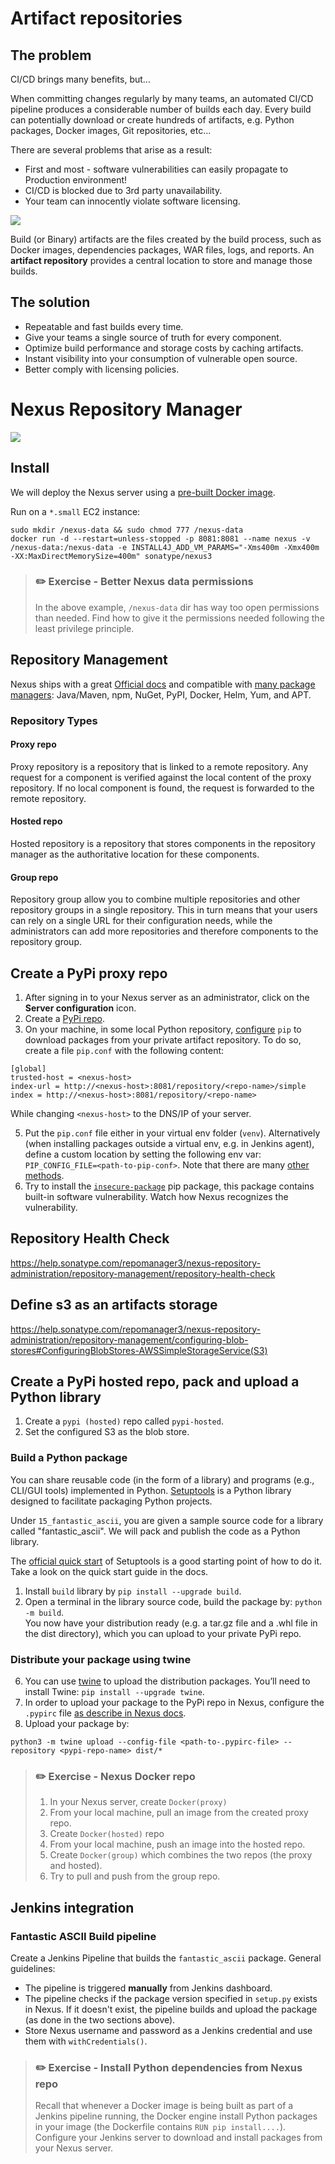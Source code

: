 # Artifact repositories 

## The problem

CI/CD brings many benefits, but...

When committing changes regularly by many teams, an automated CI/CD pipeline produces a considerable number of builds each day. Every build can potentially download or create hundreds of artifacts, e.g. Python packages, Docker images, Git repositories, etc...  

There are several problems that arise as a result:

- First and most - software vulnerabilities can easily propagate to Production environment! 
- CI/CD is blocked due to 3rd party unavailability.
- Your team can innocently violate software licensing. 

![](img/nexus2.png)

Build (or Binary) artifacts are the files created by the build process, such as Docker images, dependencies packages, WAR files, logs, and reports.
An **artifact repository** provides a central location to store and manage those builds.

## The solution 

- Repeatable and fast builds every time.
- Give your teams a single source of truth for every component.
- Optimize build performance and storage costs by caching artifacts.
- Instant visibility into your consumption of vulnerable open source.
- Better comply with licensing policies.


# Nexus Repository Manager

![](img/nexus.png)

## Install

We will deploy the Nexus server using a [pre-built Docker image](https://hub.docker.com/r/sonatype/nexus3/).

Run on a `*.small` EC2 instance:

```shell
sudo mkdir /nexus-data && sudo chmod 777 /nexus-data
docker run -d --restart=unless-stopped -p 8081:8081 --name nexus -v /nexus-data:/nexus-data -e INSTALL4J_ADD_VM_PARAMS="-Xms400m -Xmx400m -XX:MaxDirectMemorySize=400m" sonatype/nexus3
```

> ### :pencil2: Exercise - Better Nexus data permissions    
> In the above example, `/nexus-data` dir has way too open permissions than needed. Find how to give it the permissions needed following the least privilege principle. 

## Repository Management

Nexus ships with a great [Official docs](https://help.sonatype.com/repomanager3/nexus-repository-administration/repository-management) and compatible with [many package managers](https://help.sonatype.com/repomanager3/nexus-repository-administration/formats): Java/Maven, npm, NuGet, PyPI, Docker, Helm, Yum, and APT.

### Repository Types

#### Proxy repo

Proxy repository is a repository that is linked to a remote repository. Any request for a component is verified against the local content of the proxy repository. If no local component is found, the request is forwarded to the remote repository.

#### Hosted repo

Hosted repository is a repository that stores components in the repository manager as the authoritative location for these components.

#### Group repo

Repository group allow you to combine multiple repositories and other repository groups in a single repository.
This in turn means that your users can rely on a single URL for their configuration needs, while the administrators can add more repositories and therefore components to the repository group.


## Create a PyPi **proxy** repo

1. After signing in to your Nexus server as an administrator, click on the **Server configuration** icon.
2. Create a [PyPi repo](https://help.sonatype.com/repomanager3/nexus-repository-administration/formats/pypi-repositories).
3. On your machine, in some local Python repository, [configure](https://help.sonatype.com/repomanager3/nexus-repository-administration/formats/pypi-repositories#PyPIRepositories-Download,searchandinstallpackagesusingpip) `pip` to download packages from your private artifact repository. To do so, create a file `pip.conf` with the following content:
```text
[global]
trusted-host = <nexus-host>
index-url = http://<nexus-host>:8081/repository/<repo-name>/simple
index = http://<nexus-host>:8081/repository/<repo-name>
```

While changing `<nexus-host>` to the DNS/IP of your server.

5. Put the `pip.conf` file either in your virtual env folder (`venv`). Alternatively (when installing packages outside a virtual env, e.g. in Jenkins agent), define a custom location by setting the following env var: `PIP_CONFIG_FILE=<path-to-pip-conf>`. Note that there are many [other methods](https://pip.pypa.io/en/stable/topics/configuration/#location).
6. Try to install the [`insecure-package`](https://pypi.org/project/insecure-package/) pip package, this package contains built-in software vulnerability. Watch how Nexus recognizes the vulnerability. 

## Repository Health Check

https://help.sonatype.com/repomanager3/nexus-repository-administration/repository-management/repository-health-check

## Define s3 as an artifacts storage

https://help.sonatype.com/repomanager3/nexus-repository-administration/repository-management/configuring-blob-stores#ConfiguringBlobStores-AWSSimpleStorageService(S3)

## Create a PyPi **hosted** repo, pack and upload a Python library

1. Create a `pypi (hosted)` repo called `pypi-hosted`.
2. Set the configured S3 as the blob store.

### Build a Python package

You can share reusable code (in the form of a library) and programs (e.g., CLI/GUI tools) implemented in Python.
[Setuptools](https://setuptools.pypa.io/en/latest/index.html) is a Python library designed to facilitate packaging Python projects.

Under `15_fantastic_ascii`, you are given a sample source code for a library called "fantastic_ascii". We will pack and publish the code as a Python library.

The [official quick start](https://setuptools.pypa.io/en/latest/userguide/quickstart.html) of Setuptools is a good starting point of how to do it. Take a look on the quick start guide in the docs.

1. Install `build` library by `pip install --upgrade build`.
2. Open a terminal in the library source code, build the package by: `python -m build`.  
   You now have your distribution ready (e.g. a tar.gz file and a .whl file in the dist directory), which you can upload to your private PyPi repo.

### Distribute your package using twine

6. You can use [twine](https://twine.readthedocs.io/en/latest/) to upload the distribution packages. You’ll need to install Twine: `pip install --upgrade twine`.
7. In order to upload your package to the PyPi repo in Nexus, configure the `.pypirc` file [as describe in Nexus docs](https://help.sonatype.com/repomanager3/nexus-repository-administration/formats/pypi-repositories#PyPIRepositories-Uploadtoahostedrepositoryusingtwine).
8. Upload your package by:
```text
python3 -m twine upload --config-file <path-to-.pypirc-file> --repository <pypi-repo-name> dist/*
```

> ### :pencil2: Exercise - Nexus Docker repo  
> 1. In your Nexus server, create `Docker(proxy)`
> 2. From your local machine, pull an image from the created proxy repo.
> 3. Create `Docker(hosted)` repo
> 4. From your local machine, push an image into the hosted repo.
> 5. Create `Docker(group)` which combines the two repos (the proxy and hosted).  
> 6. Try to pull and push from the group repo.




## Jenkins integration

### Fantastic ASCII Build pipeline

Create a Jenkins Pipeline that builds the `fantastic_ascii` package. General guidelines:

- The pipeline is triggered **manually** from Jenkins dashboard.
- The pipeline checks if the package version specified in `setup.py` exists in Nexus. If it doesn't exist, the pipeline builds and upload the package (as done in the two sections above).
- Store Nexus username and password as a Jenkins credential and use them with `withCredentials()`.


> ### :pencil2: Exercise - Install Python dependencies from Nexus repo  
> Recall that whenever a Docker image is being built as part of a Jenkins pipeline running, the Docker engine install Python packages in your image (the Dockerfile contains `RUN pip install....`).
> Configure your Jenkins server to download and install packages from your Nexus server.


